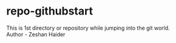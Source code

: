 # repo-githubstart
This is 1st directory or repository while jumping into the git world.
<br>
Author - Zeshan Haider
